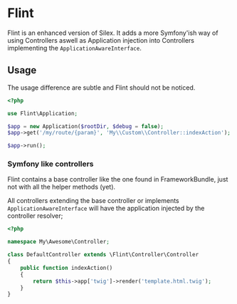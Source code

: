 Flint
=====

Flint is an enhanced version of Silex. It adds a more Symfony'ish way of using Controllers aswell as Application injection
into Controllers implementing the `ApplicationAwareInterface`.

Usage
-----

The usage difference are subtle and Flint should not be noticed.

``` php
<?php

use Flint\Application;

$app = new Application($rootDir, $debug = false);
$app->get('/my/route/{param}', 'My\\Custom\\Controller::indexAction');

$app->run();
```

### Symfony like controllers

Flint contains a base controller like the one found in FrameworkBundle, just not with all the helper
methods (yet).

All controllers extending the base controller or implements `ApplicationAwareInterface` will have the
application injected by the controller resolver;


``` php
<?php

namespace My\Awesome\Controller;

class DefaultController extends \Flint\Controller\Controller
{
    public function indexAction()
    {
        return $this->app['twig']->render('template.html.twig');
    }
}
```

